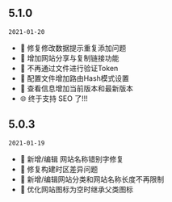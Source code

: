 ## 5.1.0
`2021-01-20`

- 🐞 修复修改数据提示重复添加问题
- 💄 增加网站分享与复制链接功能
- 💄 不再通过文件进行验证Token
- 💄 配置文件增加路由Hash模式设置
- 💄 查看信息增加当前版本和最新版本
- 🌐 终于支持 SEO 了!!!



## 5.0.3
`2021-01-19`

- 🐞 新增/编辑 网站名称错别字修复
- 🐞 修复构建时区差异问题
- 💄 新增/编辑网站分类和网站名称长度不再限制
- 💄 优化网站图标为空时继承父类图标

